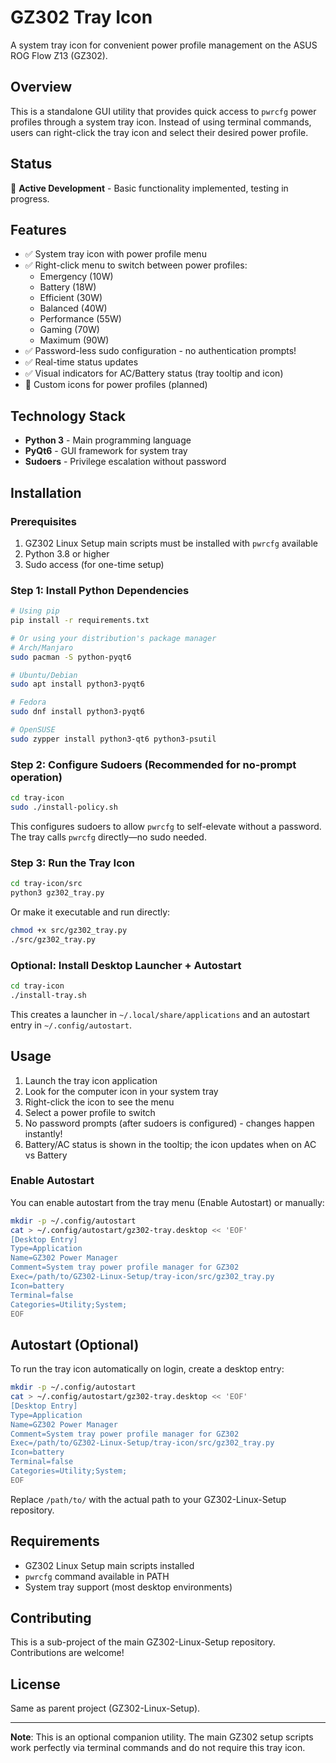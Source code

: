 # GZ302 Tray Icon

A system tray icon for convenient power profile management on the ASUS ROG Flow Z13 (GZ302).

## Overview

This is a standalone GUI utility that provides quick access to `pwrcfg` power profiles through a system tray icon. Instead of using terminal commands, users can right-click the tray icon and select their desired power profile.

## Status

🚧 **Active Development** - Basic functionality implemented, testing in progress.

## Features

- ✅ System tray icon with power profile menu
- ✅ Right-click menu to switch between power profiles:
  - Emergency (10W)
  - Battery (18W)
  - Efficient (30W)
  - Balanced (40W)
  - Performance (55W)
  - Gaming (70W)
  - Maximum (90W)
- ✅ Password-less sudo configuration - no authentication prompts!
- ✅ Real-time status updates
- ✅ Visual indicators for AC/Battery status (tray tooltip and icon)
- 🚧 Custom icons for power profiles (planned)

## Technology Stack

- **Python 3** - Main programming language
- **PyQt6** - GUI framework for system tray
- **Sudoers** - Privilege escalation without password

## Installation

### Prerequisites

1. GZ302 Linux Setup main scripts must be installed with `pwrcfg` available
2. Python 3.8 or higher
3. Sudo access (for one-time setup)

### Step 1: Install Python Dependencies

```bash
# Using pip
pip install -r requirements.txt

# Or using your distribution's package manager
# Arch/Manjaro
sudo pacman -S python-pyqt6

# Ubuntu/Debian
sudo apt install python3-pyqt6

# Fedora
sudo dnf install python3-pyqt6

# OpenSUSE
sudo zypper install python3-qt6 python3-psutil
```

### Step 2: Configure Sudoers (Recommended for no-prompt operation)

```bash
cd tray-icon
sudo ./install-policy.sh
```

This configures sudoers to allow `pwrcfg` to self-elevate without a password. The tray calls `pwrcfg` directly—no sudo needed.

### Step 3: Run the Tray Icon

```bash
cd tray-icon/src
python3 gz302_tray.py
```

Or make it executable and run directly:
```bash
chmod +x src/gz302_tray.py
./src/gz302_tray.py
```

### Optional: Install Desktop Launcher + Autostart

```bash
cd tray-icon
./install-tray.sh
```

This creates a launcher in `~/.local/share/applications` and an autostart entry in `~/.config/autostart`.

## Usage

1. Launch the tray icon application
2. Look for the computer icon in your system tray
3. Right-click the icon to see the menu
4. Select a power profile to switch
5. No password prompts (after sudoers is configured) - changes happen instantly!
6. Battery/AC status is shown in the tooltip; the icon updates when on AC vs Battery

### Enable Autostart

You can enable autostart from the tray menu (Enable Autostart) or manually:

```bash
mkdir -p ~/.config/autostart
cat > ~/.config/autostart/gz302-tray.desktop << 'EOF'
[Desktop Entry]
Type=Application
Name=GZ302 Power Manager
Comment=System tray power profile manager for GZ302
Exec=/path/to/GZ302-Linux-Setup/tray-icon/src/gz302_tray.py
Icon=battery
Terminal=false
Categories=Utility;System;
EOF
```

## Autostart (Optional)

To run the tray icon automatically on login, create a desktop entry:

```bash
mkdir -p ~/.config/autostart
cat > ~/.config/autostart/gz302-tray.desktop << 'EOF'
[Desktop Entry]
Type=Application
Name=GZ302 Power Manager
Comment=System tray power profile manager for GZ302
Exec=/path/to/GZ302-Linux-Setup/tray-icon/src/gz302_tray.py
Icon=battery
Terminal=false
Categories=Utility;System;
EOF
```

Replace `/path/to/` with the actual path to your GZ302-Linux-Setup repository.

## Requirements

- GZ302 Linux Setup main scripts installed
- `pwrcfg` command available in PATH
- System tray support (most desktop environments)

## Contributing

This is a sub-project of the main GZ302-Linux-Setup repository. Contributions are welcome!

## License

Same as parent project (GZ302-Linux-Setup).

---

**Note**: This is an optional companion utility. The main GZ302 setup scripts work perfectly via terminal commands and do not require this tray icon.
